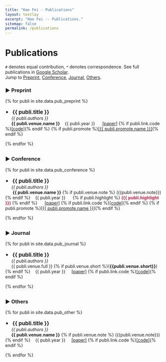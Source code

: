 ```yaml
---
title: "Hao Fei - Publications"
layout: textlay
excerpt: "Hao Fei -- Publications."
sitemap: false
permalink: /publications
---
```



# Publications


`#` denotes equal contribution, `*` denotes correspondence.
See full publications in [Google Scholar](https://scholar.google.com/citations?user=YGDX46AAAAAJ). <br>
Jump to [Preprint](#preprint), [Conference](#conference), [Journal](#journal), [Others](#others).


<div style="margin-top: 20px"></div>

### &#9654; Preprint<a name="preprint" />

{% for publi in site.data.pub_preprint %}

  <span style="font-size: 20px;">&#8226;</span> &nbsp; <strong style="font-size: 17px;">{{ publi.title }}</strong> <br/>
  &nbsp;&nbsp;&nbsp;&nbsp;&nbsp;<em>{{ publi.authors }} </em><br />
  &nbsp;&nbsp;&nbsp;&nbsp;&nbsp;<strong>{{ publi.venue.name }}</strong> &nbsp;&nbsp; {{ publi.year }} &nbsp;&nbsp;&nbsp;&nbsp; <a href="{{ publi.link.paper }}">\[paper\]</a>&nbsp;{% if publi.link.code %}<a href="{{ publi.link.code }}">\[code\]</a>{% endif %}&nbsp;{% if publi.promote %}<a href="{{ publi.promote.link }}">\[{{ publi.promote.name }}\]</a>{% endif %}

{% endfor %}





<div style="margin-top: 30px"></div>


### &#9654; Conference<a name="conference" />

{% for publi in site.data.pub_conference %}

  <span style="font-size: 20px;">&#8226;</span> &nbsp; <strong style="font-size: 17px;">{{ publi.title }}</strong> <br/>
  &nbsp;&nbsp;&nbsp;&nbsp;&nbsp;<em>{{ publi.authors }} </em><br />
  &nbsp;&nbsp;&nbsp;&nbsp;&nbsp; <strong>{{ publi.venue.name }}</strong>     {% if publi.venue.note %} ({{publi.venue.note}}){% endif %} &nbsp;&nbsp; {{ publi.year }} 
 &nbsp;&nbsp;&nbsp;&nbsp;   {% if publi.highlight %} <strong style="color:#C7254E;">({{ publi.highlight }})</strong>  {% endif %} &nbsp;&nbsp;&nbsp;&nbsp; <a href="{{ publi.link.paper }}">\[paper\]</a>&nbsp;{% if publi.link.code %}<a href="{{ publi.link.code }}">\[code\]</a>{% endif %}&nbsp;{% if publi.promote %}<a href="{{ publi.promote.link }}">\[{{ publi.promote.name }}\]</a>{% endif %}

{% endfor %}





<div style="margin-top: 30px"></div>

### &#9654; Journal<a name="journal" />

{% for publi in site.data.pub_journal %}

  <span style="font-size: 20px;">&#8226;</span> &nbsp; <strong style="font-size: 17px;">{{ publi.title }}</strong> <br/>
  &nbsp;&nbsp;&nbsp;&nbsp;&nbsp;<em>{{ publi.authors }} </em><br />
  &nbsp;&nbsp;&nbsp;&nbsp;&nbsp;{{ publi.venue.full }} {% if publi.venue.short %}(<strong>{{publi.venue.short}}</strong>){% endif %} &nbsp;&nbsp; {{ publi.year }}&nbsp;&nbsp;&nbsp;&nbsp;
  <a href="{{ publi.link.paper }}">\[paper\]</a>&nbsp;{% if publi.link.code %}<a href="{{ publi.link.code }}">\[code\]</a>{% endif %}

{% endfor %}





<div style="margin-top: 30px"></div>

### &#9654; Others<a name="others" />


{% for publi in site.data.pub_other %}

  <span style="font-size: 20px;">&#8226;</span> &nbsp; <strong style="font-size: 17px;">{{ publi.title }}</strong> <br/>
  &nbsp;&nbsp;&nbsp;&nbsp;&nbsp;<em>{{ publi.authors }} </em><br />
  &nbsp;&nbsp;&nbsp;&nbsp;&nbsp;<strong>{{ publi.venue.name }}</strong> {% if publi.venue.note %} ({{publi.venue.note}}){% endif %} &nbsp;&nbsp; {{ publi.year }}&nbsp;&nbsp;&nbsp;&nbsp;
  <a href="{{ publi.link.paper }}">\[paper\]</a>&nbsp;{% if publi.link.code %}<a href="{{ publi.link.code }}">\[code\]</a>{% endif %}

{% endfor %}

